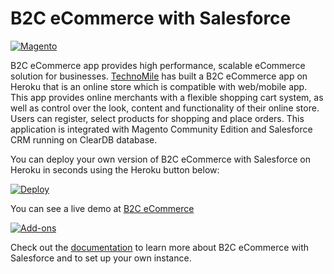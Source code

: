 # B2C eCommerce with Salesforce

[![Magento](http://www.technomile.com/wp-content/uploads/2015/04/heroku_magento.jpg)](http://www.technomile.com/capabilities/application-development/heroku/magento-2)

B2C eCommerce app provides high performance, scalable eCommerce solution for businesses. [TechnoMile](http://www.technomile.com) has built a B2C eCommerce app on Heroku that is an online store which is compatible with web/mobile app. This app provides online merchants with a flexible shopping cart system, as well as control over the look, content and functionality of their online store. Users can register, select products for shopping and place orders. This application is integrated with Magento Community Edition and Salesforce CRM running on ClearDB database.

You can deploy your own version of B2C eCommerce with Salesforce on Heroku in seconds using the Heroku button below:

[![Deploy](https://www.herokucdn.com/deploy/button.png)](https://heroku.com/deploy?template=https://github.com/technomile/B2C-Ecommerce-on-Salesforce-Heroku)

You can see a live demo at [B2C eCommerce](http://heroku-magento-salesforce.herokuapp.com/)

[![Add-ons](http://www.technomile.com/wp-content/uploads/2015/03/feature.jpg)](http://www.technomile.com/capabilities/application-development/heroku/magento-2)

Check out the [documentation](http://technomile.github.io/b2c-ecommerce-on-salesforce-heroku/) to learn more about B2C eCommerce with Salesforce and to set up your own instance.
